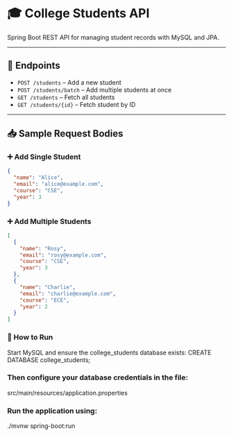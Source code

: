 # 🎓 College Students API

Spring Boot REST API for managing student records with MySQL and JPA.

---

## 📌 Endpoints

- `POST /students` – Add a new student  
- `POST /students/batch` – Add multiple students at once  
- `GET /students` – Fetch all students  
- `GET /students/{id}` – Fetch student by ID  

---

## 📥 Sample Request Bodies

### ➕ Add Single Student
```json
{
  "name": "Alice",
  "email": "alice@example.com",
  "course": "CSE",
  "year": 3
}
```

### ➕ Add Multiple Students
```json
[
  {
    "name": "Rosy",
    "email": "rosy@example.com",
    "course": "CSE",
    "year": 3
  },
  {
    "name": "Charlie",
    "email": "charlie@example.com",
    "course": "ECE",
    "year": 2
  }
]
```
### 🚀 How to Run
Start MySQL and ensure the college_students database exists:
CREATE DATABASE college_students;

### Then configure your database credentials in the file:
src/main/resources/application.properties

### Run the application using:
./mvnw spring-boot:run
